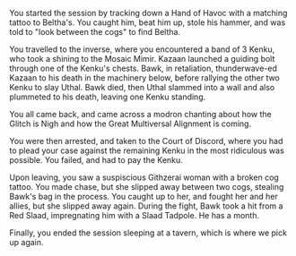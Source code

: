 You started the session by tracking down a Hand of Havoc with a matching tattoo to Beltha's. You caught him, beat him up, stole his hammer, and was told to "look between the cogs" to find Beltha.

You travelled to the inverse, where you encountered a band of 3 Kenku, who took a shining to the Mosaic Mimir. Kazaan launched a guiding bolt through one of the Kenku's chests. Bawk, in retaliation, thunderwave-ed Kazaan to his death in the machinery below, before rallying the other two Kenku to slay Uthal. Bawk died, then Uthal slammed into a wall and also plummeted to his death, leaving one Kenku standing.

You all came back, and came across a modron chanting about how the Glitch is Nigh and how the Great Multiversal Alignment is coming.

You were then arrested, and taken to the Court of Discord, where you had to plead your case against the remaining Kenku in the most ridiculous was possible. You failed, and had to pay the Kenku.

Upon leaving, you saw a suspiscious Githzerai woman with a broken cog tattoo. You made chase, but she slipped away between two cogs, stealing Bawk's bag in the process. You caught up to her, and fought her and her allies, but she slipped away again. During the fight, Bawk took a hit from a Red Slaad, impregnating him with a Slaad Tadpole. He has a month.

Finally, you ended the session sleeping at a tavern, which is where we pick up again.